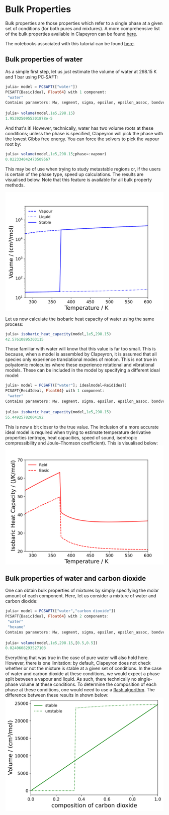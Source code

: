 # Bulk Properties

Bulk properties are those properties which refer to a single phase at a given set of conditions (for both pures and mixtures).
A more comprehensive list of the bulk properties available in Clapeyron can be found [here](../properties/bulk.md).

The notebooks associated with this tutorial can be found [here](../../../examples/bulk_properties.ipynb).

## Bulk properties of water

As a simple first step, let us just estimate the volume of water at 298.15 K and 1 bar using PC‑SAFT:

```julia
julia> model = PCSAFT(["water"])
PCSAFT{BasicIdeal, Float64} with 1 component:
 "water"
Contains parameters: Mw, segment, sigma, epsilon, epsilon_assoc, bondvol

julia> volume(model,1e5,298.15)
1.9539250955201878e-5
```

And that's it! However, technically, water has two volume roots at these conditions; unless the phase is specified, Clapeyron will pick the phase with the lowest Gibbs free energy.
You can force the solvers to pick the vapour root by:

```julia
julia> volume(model,1e5,298.15;phase=:vapour)
0.022334042473509567
```

This may be of use when trying to study metastable regions or, if the users is certain of the phase type, speed up calculations.
The results are visualised below.
Note that this feature is available for all bulk property methods.

![water_vol](../assets/volume_water.svg)

Let us now calculate the isobaric heat capacity of water using the same process:

```julia
julia> isobaric_heat_capacity(model,1e5,298.15)
42.57610895303115
```

Those familiar with water will know that this value is far too small.
This is because, when a model is assembled by Clapeyron, it is assumed that all species only experience translational modes of motion.
This is not true in polyatomic molecules where these experience rotational and vibrational models.
These can be included in the model by specifying a different ideal model:

```julia
julia> model = PCSAFT(["water"]; idealmodel=ReidIdeal)
PCSAFT{ReidIdeal, Float64} with 1 component:
 "water"
Contains parameters: Mw, segment, sigma, epsilon, epsilon_assoc, bondvol

julia> isobaric_heat_capacity(model,1e5,298.15)
55.44925782004192
```

This is now a bit closer to the true value.
The inclusion of a more accurate ideal model is required when trying to estimate temperature derivative properties (entropy, heat capacities, speed of sound, isentropic compressibility and Joule–Thomson coefficient).
This is visualised below:
![water_cp](../assets/cp_water.svg)

## Bulk properties of water and carbon dioxide

One can obtain bulk properties of mixtures by simply specifying the molar amount of each component.
Here, let us consider a mixture of water and carbon dioxide:

```julia
julia> model = PCSAFT(["water","carbon dioxide"])
PCSAFT{BasicIdeal, Float64} with 2 components:
 "water"
 "hexane"
Contains parameters: Mw, segment, sigma, epsilon, epsilon_assoc, bondvol

julia> volume(model,1e5,298.15,[0.5,0.5])
0.0240608293527103
```

Everything that was true in the case of pure water will also hold here.
However, there is one limitation: by default, Clapeyron does not check whether or not the mixture is stable at a given set of conditions.
In the case of water and carbon dioxide at these conditions, we would expect a phase split between a vapour and liquid.
As such, there technically no single-phase volume at these conditions.
To determine the composition of each phase at these conditions, one would need to use a [flash algorithm](./tp_flash.md).
The difference between these results in shown below:
![water_co2_vol](../assets/water_co2_volume.svg)
